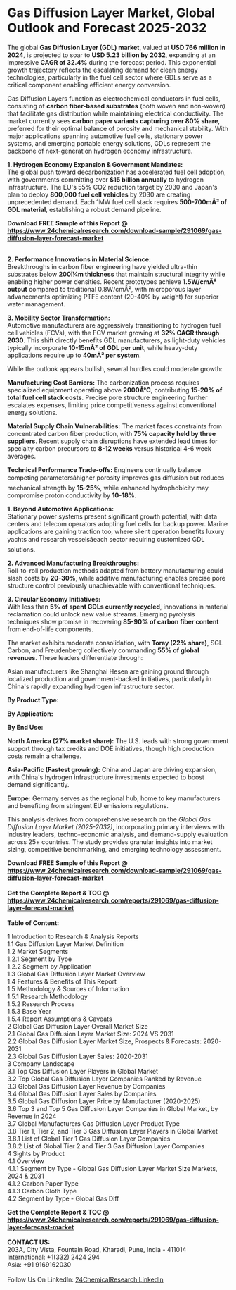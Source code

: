 <h1>Gas Diffusion Layer Market, Global Outlook and Forecast 2025-2032</h1><p>The global <strong>Gas Diffusion Layer (GDL) market</strong>, valued at <strong>USD 766 million in 2024</strong>, is projected to soar to <strong>USD 5.23 billion by 2032</strong>, expanding at an impressive <strong>CAGR of 32.4%</strong> during the forecast period. This exponential growth trajectory reflects the escalating demand for clean energy technologies, particularly in the fuel cell sector where GDLs serve as a critical component enabling efficient energy conversion.</p><p>Gas Diffusion Layers function as electrochemical conductors in fuel cells, consisting of <strong>carbon fiber-based substrates</strong> (both woven and non-woven) that facilitate gas distribution while maintaining electrical conductivity. The market currently sees <strong>carbon paper variants capturing over 80% share</strong>, preferred for their optimal balance of porosity and mechanical stability. With major applications spanning automotive fuel cells, stationary power systems, and emerging portable energy solutions, GDLs represent the backbone of next-generation hydrogen economy infrastructure.</p><p><strong>1. Hydrogen Economy Expansion &amp; Government Mandates:</strong><br>
The global push toward decarbonization has accelerated fuel cell adoption, with governments committing over <strong>$15 billion annually</strong> to hydrogen infrastructure. The EU's 55% CO2 reduction target by 2030 and Japan's plan to deploy <strong>800,000 fuel cell vehicles</strong> by 2030 are creating unprecedented demand. Each 1MW fuel cell stack requires <strong>500-700mÂ² of GDL material</strong>, establishing a robust demand pipeline.</p><div><b>Download FREE Sample of this Report @ 
            <a href="https://www.24chemicalresearch.com/download-sample/291069/gas-diffusion-layer-forecast-market">
            https://www.24chemicalresearch.com/download-sample/291069/gas-diffusion-layer-forecast-market</a></b></div><br><p><strong>2. Performance Innovations in Material Science:</strong><br>
Breakthroughs in carbon fiber engineering have yielded ultra-thin substrates below <strong>200Î¼m thickness</strong> that maintain structural integrity while enabling higher power densities. Recent prototypes achieve <strong>1.5W/cmÂ² output</strong> compared to traditional 0.8W/cmÂ², with microporous layer advancements optimizing PTFE content (20-40% by weight) for superior water management.</p><p><strong>3. Mobility Sector Transformation:</strong><br>
Automotive manufacturers are aggressively transitioning to hydrogen fuel cell vehicles (FCVs), with the FCV market growing at <strong>32% CAGR through 2030</strong>. This shift directly benefits GDL manufacturers, as light-duty vehicles typically incorporate <strong>10-15mÂ² of GDL per unit</strong>, while heavy-duty applications require up to <strong>40mÂ² per system</strong>.</p><p>While the outlook appears bullish, several hurdles could moderate growth:</p><p><strong>Manufacturing Cost Barriers:</strong> The carbonization process requires specialized equipment operating above <strong>2000Â°C</strong>, contributing <strong>15-20% of total fuel cell stack costs</strong>. Precise pore structure engineering further escalates expenses, limiting price competitiveness against conventional energy solutions.</p><p><strong>Material Supply Chain Vulnerabilities:</strong> The market faces constraints from concentrated carbon fiber production, with <strong>75% capacity held by three suppliers</strong>. Recent supply chain disruptions have extended lead times for specialty carbon precursors to <strong>8-12 weeks</strong> versus historical 4-6 week averages.</p><p><strong>Technical Performance Trade-offs:</strong> Engineers continually balance competing parametersâhigher porosity improves gas diffusion but reduces mechanical strength by <strong>15-25%</strong>, while enhanced hydrophobicity may compromise proton conductivity by <strong>10-18%</strong>.</p><p><strong>1. Beyond Automotive Applications:</strong><br>
Stationary power systems present significant growth potential, with data centers and telecom operators adopting fuel cells for backup power. Marine applications are gaining traction too, where silent operation benefits luxury yachts and research vesselsâeach sector requiring customized GDL solutions.</p><p><strong>2. Advanced Manufacturing Breakthroughs:</strong><br>
Roll-to-roll production methods adapted from battery manufacturing could slash costs by <strong>20-30%</strong>, while additive manufacturing enables precise pore structure control previously unachievable with conventional techniques.</p><p><strong>3. Circular Economy Initiatives:</strong><br>
With less than <strong>5% of spent GDLs currently recycled</strong>, innovations in material reclamation could unlock new value streams. Emerging pyrolysis techniques show promise in recovering <strong>85-90% of carbon fiber content</strong> from end-of-life components.</p><p>The market exhibits moderate consolidation, with <strong>Toray (22% share)</strong>, SGL Carbon, and Freudenberg collectively commanding <strong>55% of global revenues</strong>. These leaders differentiate through:</p><p>Asian manufacturers like Shanghai Hesen are gaining ground through localized production and government-backed initiatives, particularly in China's rapidly expanding hydrogen infrastructure sector.</p><p><strong>By Product Type:</strong></p><p><strong>By Application:</strong></p><p><strong>By End Use:</strong></p><p><strong>North America (27% market share):</strong> The U.S. leads with strong government support through tax credits and DOE initiatives, though high production costs remain a challenge.</p><p><strong>Asia-Pacific (Fastest growing):</strong> China and Japan are driving expansion, with China's hydrogen infrastructure investments expected to boost demand significantly.</p><p><strong>Europe:</strong> Germany serves as the regional hub, home to key manufacturers and benefiting from stringent EU emissions regulations.</p><p>This analysis derives from comprehensive research on the <em>Global Gas Diffusion Layer Market (2025-2032)</em>, incorporating primary interviews with industry leaders, techno-economic analysis, and demand-supply evaluation across 25+ countries. The study provides granular insights into market sizing, competitive benchmarking, and emerging technology assessment.</p><div><b>Download FREE Sample of this Report @ 
            <a href="https://www.24chemicalresearch.com/download-sample/291069/gas-diffusion-layer-forecast-market">
            https://www.24chemicalresearch.com/download-sample/291069/gas-diffusion-layer-forecast-market</a></b></div><br><div><b>Get the Complete Report & TOC @ 
            <a href="https://www.24chemicalresearch.com/reports/291069/gas-diffusion-layer-forecast-market">
            https://www.24chemicalresearch.com/reports/291069/gas-diffusion-layer-forecast-market</a></b></div><br>
            <b>Table of Content:</b><p>1 Introduction to Research & Analysis Reports<br />
 1.1 Gas Diffusion Layer Market Definition<br />
 1.2 Market Segments<br />
 1.2.1 Segment by Type<br />
 1.2.2 Segment by Application<br />
 1.3 Global Gas Diffusion Layer Market Overview<br />
 1.4 Features & Benefits of This Report<br />
 1.5 Methodology & Sources of Information<br />
 1.5.1 Research Methodology<br />
 1.5.2 Research Process<br />
 1.5.3 Base Year<br />
 1.5.4 Report Assumptions & Caveats<br />
2 Global Gas Diffusion Layer Overall Market Size<br />
 2.1 Global Gas Diffusion Layer Market Size: 2024 VS 2031<br />
 2.2 Global Gas Diffusion Layer Market Size, Prospects & Forecasts: 2020-2031<br />
 2.3 Global Gas Diffusion Layer Sales: 2020-2031<br />
3 Company Landscape<br />
 3.1 Top Gas Diffusion Layer Players in Global Market<br />
 3.2 Top Global Gas Diffusion Layer Companies Ranked by Revenue<br />
 3.3 Global Gas Diffusion Layer Revenue by Companies<br />
 3.4 Global Gas Diffusion Layer Sales by Companies<br />
 3.5 Global Gas Diffusion Layer Price by Manufacturer (2020-2025)<br />
 3.6 Top 3 and Top 5 Gas Diffusion Layer Companies in Global Market, by Revenue in 2024<br />
 3.7 Global Manufacturers Gas Diffusion Layer Product Type<br />
 3.8 Tier 1, Tier 2, and Tier 3 Gas Diffusion Layer Players in Global Market<br />
 3.8.1 List of Global Tier 1 Gas Diffusion Layer Companies<br />
 3.8.2 List of Global Tier 2 and Tier 3 Gas Diffusion Layer Companies<br />
4 Sights by Product<br />
 4.1 Overview<br />
 4.1.1 Segment by Type - Global Gas Diffusion Layer Market Size Markets, 2024 & 2031<br />
 4.1.2 Carbon Paper Type<br />
 4.1.3 Carbon Cloth Type<br />
 4.2 Segment by Type - Global Gas Diff</p><div><b>Get the Complete Report & TOC @ 
            <a href="https://www.24chemicalresearch.com/reports/291069/gas-diffusion-layer-forecast-market">
            https://www.24chemicalresearch.com/reports/291069/gas-diffusion-layer-forecast-market</a></b></div><br><b>CONTACT US:</b><br>
            203A, City Vista, Fountain Road, Kharadi, Pune, India - 411014<br>
            International: +1(332) 2424 294<br>
            Asia: +91 9169162030 <br><br>
            Follow Us On LinkedIn: <a href="https://www.linkedin.com/company/24chemicalresearch/">24ChemicalResearch LinkedIn</a>